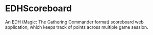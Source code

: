 # EDHScoreboard
An EDH (Magic: The Gathering Commander format) scoreboard web application, which keeps track of points across multiple game session.
